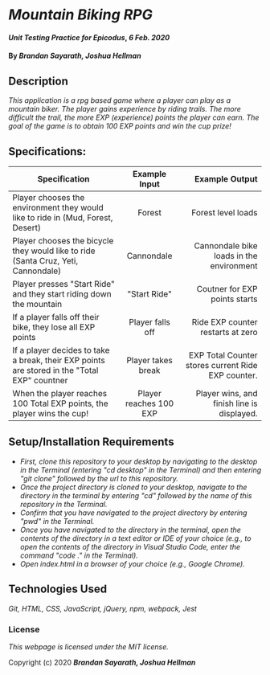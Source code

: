 # _Mountain Biking RPG_

#### _Unit Testing Practice for Epicodus_, _6 Feb. 2020_

#### By _**Brandan Sayarath, Joshua Hellman**_

## Description

_This application is a rpg based game where a player can play as a mountain biker.  The player gains experience by riding trails.  The more difficult the trail, the more EXP (experience) points the player can earn.  The goal of the game is to obtain 100 EXP points and win the cup prize!_

## Specifications:

| Specification | Example Input | Example Output |
| ------------- |:-------------:| --------------:|
| Player chooses the environment they would like to ride in (Mud, Forest, Desert) | Forest | Forest level loads
| Player chooses the bicycle they would like to ride (Santa Cruz, Yeti, Cannondale) | Cannondale  | Cannondale bike loads in the environment |
| Player presses "Start Ride" and they start riding down the mountain | "Start Ride"  | Coutner for EXP points starts |
| If a player falls off their bike, they lose all EXP points | Player falls off  | Ride EXP counter restarts at zero |
| If a player decides to take a break, their EXP points are stored in the "Total EXP" countner  | Player takes break | EXP Total Counter stores current Ride EXP counter. |
| When the player reaches 100 Total EXP points, the player wins the cup!  | Player reaches 100 EXP | Player wins, and finish line is displayed. |


## Setup/Installation Requirements

* _First, clone this repository to your desktop by navigating to the desktop in the Terminal (entering "cd desktop" in the Terminal) and then entering "git clone" followed by the url to this repository._
* _Once the project directory is cloned to your desktop, navigate to the directory in the terminal by entering "cd" followed by the name of this repository in the Terminal._
* _Confirm that you have navigated to the project directory by entering "pwd" in the Terminal._
* _Once you have navigated to the directory in the terminal, open the contents of the directory in a text editor or IDE of your choice (e.g., to open the contents of the directory in Visual Studio Code, enter the command "code ." in the Terminal)._
* _Open index.html in a browser of your choice (e.g., Google Chrome)._

## Technologies Used

_Git, HTML, CSS, JavaScript, jQuery, npm, webpack, Jest_

### License

*This webpage is licensed under the MIT license.*

Copyright (c) 2020 **_Brandan Sayarath, Joshua Hellman_**